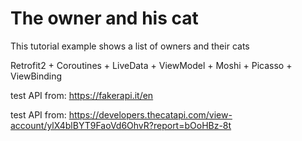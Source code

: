 # The owner and his cat
This tutorial example shows a list of owners and their cats

Retrofit2 + Coroutines + LiveData + ViewModel + Moshi + Picasso + ViewBinding

test API from: https://fakerapi.it/en

test API from: https://developers.thecatapi.com/view-account/ylX4blBYT9FaoVd6OhvR?report=bOoHBz-8t


